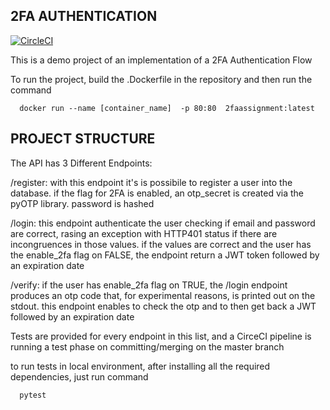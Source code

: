 ## 2FA AUTHENTICATION

[![CircleCI](https://circleci.com/gh/omarghetti/2fa-assignment/tree/master.svg?style=svg)](https://circleci.com/gh/omarghetti/2fa-assignment/tree/master)

This is a demo project of an implementation of a 2FA Authentication Flow

To run the project, build the .Dockerfile in the repository and then run the command

      docker run --name [container_name]  -p 80:80  2faassignment:latest

## PROJECT STRUCTURE
The API has 3 Different Endpoints:

  /register: with this endpoint it's is possibile to register a user into the database. if the flag for 2FA is enabled, 
  an otp_secret is created via the pyOTP library. password is hashed
  
  /login: this endpoint authenticate the user checking if email and password are correct, rasing an exception with HTTP401 status if there are 
  incongruences in those values. if the values are correct and the user has the enable_2fa flag on FALSE, the endpoint return a JWT token followed by an expiration date
  
  /verify: if the user has enable_2fa flag on TRUE, the /login endpoint produces an otp code that, for experimental reasons, is printed out on the stdout.
  this endpoint enables to check the otp and to then get back a JWT followed by an expiration date
  
  Tests are provided for every endpoint in this list, and a CirceCI pipeline is running a test phase on committing/merging on the master branch
  
  to run tests in local environment, after installing all the required dependencies, just run command
      
      pytest
